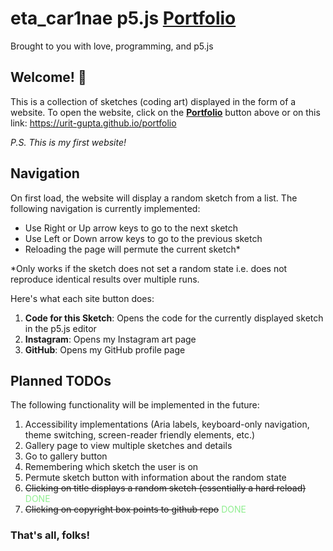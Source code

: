 # eta_car1nae p5.js [Portfolio](https://urit-gupta.github.io/portfolio)

Brought to you with love, programming, and p5.js

## Welcome! 👋

This is a collection of sketches (coding art) displayed in the form of a website. To open the website, click on the [**Portfolio**](https://urit-gupta.github.io/portfolio) button above or on this link: https://urit-gupta.github.io/portfolio

_P.S. This is my first website!_

## Navigation

On first load, the website will display a random sketch from a list. The following navigation is currently implemented:

- Use Right or Up arrow keys to go to the next sketch
- Use Left or Down arrow keys to go to the previous sketch
- Reloading the page will permute the current sketch*
  
*Only works if the sketch does not set a random state i.e. does not reproduce identical results over multiple runs.

Here's what each site button does:
1. **Code for this Sketch**: Opens the code for the currently displayed sketch in the p5.js editor
2. **Instagram**: Opens my Instagram art page
3. **GitHub**: Opens my GitHub profile page

## Planned TODOs

<style>
green {
  color: lightgreen;
}
</style>

The following functionality will be implemented in the future:

1. Accessibility implementations (Aria labels, keyboard-only navigation, theme switching, screen-reader friendly elements, etc.)
2. Gallery page to view multiple sketches and details
3. Go to gallery button
4. Remembering which sketch the user is on
5. Permute sketch button with information about the random state
6. ~~Clicking on title displays a random sketch (essentially a hard reload)~~ <green>DONE</green>
7. ~~Clicking on copyright box points to github repo~~ <green>DONE</green>

### That's all, folks!
